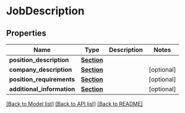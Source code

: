 # JobDescription


## Properties
Name | Type | Description | Notes
------------ | ------------- | ------------- | -------------
**position_description** | [**Section**](Section.md) |  | 
**company_description** | [**Section**](Section.md) |  | [optional] 
**position_requirements** | [**Section**](Section.md) |  | [optional] 
**additional_information** | [**Section**](Section.md) |  | [optional] 

[[Back to Model list]](../README.md#documentation-for-models) [[Back to API list]](../README.md#documentation-for-api-endpoints) [[Back to README]](../README.md)


